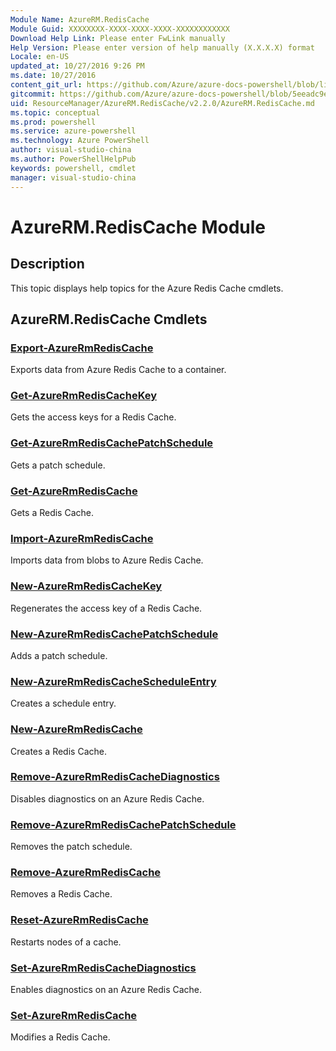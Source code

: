```yaml
---
Module Name: AzureRM.RedisCache
Module Guid: XXXXXXXX-XXXX-XXXX-XXXX-XXXXXXXXXXXX
Download Help Link: Please enter FwLink manually
Help Version: Please enter version of help manually (X.X.X.X) format
Locale: en-US
updated_at: 10/27/2016 9:26 PM
ms.date: 10/27/2016
content_git_url: https://github.com/Azure/azure-docs-powershell/blob/live/azureps-cmdlets-docs/ResourceManager/AzureRM.RedisCache/v2.2.0/AzureRM.RedisCache.md
gitcommit: https://github.com/Azure/azure-docs-powershell/blob/5eeadc9e4cb2922fcef5161f87c5588a44622a76/azureps-cmdlets-docs/ResourceManager/AzureRM.RedisCache/v2.2.0/AzureRM.RedisCache.md
uid: ResourceManager/AzureRM.RedisCache/v2.2.0/AzureRM.RedisCache.md
ms.topic: conceptual
ms.prod: powershell
ms.service: azure-powershell
ms.technology: Azure PowerShell
author: visual-studio-china
ms.author: PowerShellHelpPub
keywords: powershell, cmdlet
manager: visual-studio-china
---
```


# AzureRM.RedisCache Module
## Description
This topic displays help topics for the Azure Redis Cache cmdlets.

## AzureRM.RedisCache Cmdlets
### [Export-AzureRmRedisCache](./Export-AzureRmRedisCache.md)
Exports data from Azure Redis Cache to a container.


### [Get-AzureRmRedisCacheKey](./Get-AzureRmRedisCacheKey.md)
Gets the access keys for a Redis Cache.


### [Get-AzureRmRedisCachePatchSchedule](./Get-AzureRmRedisCachePatchSchedule.md)
Gets a patch schedule.


### [Get-AzureRmRedisCache](./Get-AzureRmRedisCache.md)
Gets a Redis Cache.


### [Import-AzureRmRedisCache](./Import-AzureRmRedisCache.md)
Imports data from blobs to Azure Redis Cache.


### [New-AzureRmRedisCacheKey](./New-AzureRmRedisCacheKey.md)
Regenerates the access key of a Redis Cache.


### [New-AzureRmRedisCachePatchSchedule](./New-AzureRmRedisCachePatchSchedule.md)
Adds a patch schedule.


### [New-AzureRmRedisCacheScheduleEntry](./New-AzureRmRedisCacheScheduleEntry.md)
Creates a schedule entry.


### [New-AzureRmRedisCache](./New-AzureRmRedisCache.md)
Creates a Redis Cache.


### [Remove-AzureRmRedisCacheDiagnostics](./Remove-AzureRmRedisCacheDiagnostics.md)
Disables diagnostics on an Azure Redis Cache.


### [Remove-AzureRmRedisCachePatchSchedule](./Remove-AzureRmRedisCachePatchSchedule.md)
Removes the patch schedule.


### [Remove-AzureRmRedisCache](./Remove-AzureRmRedisCache.md)
Removes a Redis Cache.


### [Reset-AzureRmRedisCache](./Reset-AzureRmRedisCache.md)
Restarts nodes of a cache.


### [Set-AzureRmRedisCacheDiagnostics](./Set-AzureRmRedisCacheDiagnostics.md)
Enables diagnostics on an Azure Redis Cache.


### [Set-AzureRmRedisCache](./Set-AzureRmRedisCache.md)
Modifies a Redis Cache.



